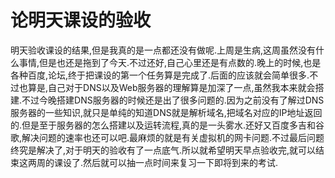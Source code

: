 # 论明天课设的验收

明天验收课设的结果,但是我真的是一点都还没有做呢.上周是生病,这周虽然没有什么事情,但是也还是拖到了今天.不过还好,自己心里还是有点数的.晚上的时候,也是各种百度,论坛,终于把课设的第一个任务算是完成了.后面的应该就会简单很多.不过也算是,自己对于DNS以及Web服务器的理解算是加深了一点,虽然我本来就会搭建.不过今晚搭建DNS服务器的时候还是出了很多问题的.因为之前没有了解过DNS服务器的一些知识,就只是单纯的知道DNS就是解析域名,把域名对应的IP地址返回的.但是至于服务器的怎么搭建以及运转流程,真的是一头雾水.还好又百度多吉和谷歌,解决问题的速率也还可以吧.最麻烦的就是有关虚拟机的网卡问题.不过最后问题终究是解决了,对于明天的验收有了一点底气.所以就希望明天早点验收完,就可以结束这两周的课设了.然后就可以抽一点时间来复习一下即将到来的考试.
